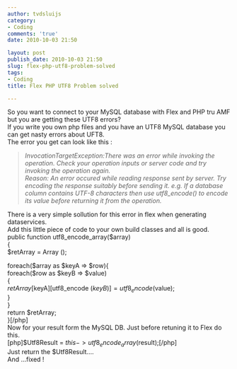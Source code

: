 ```yaml
---
author: tvdsluijs
category:
- Coding
comments: 'true'
date: 2010-10-03 21:50

layout: post
publish_date: 2010-10-03 21:50
slug: flex-php-utf8-problem-solved
tags:
- Coding
title: Flex PHP UTF8 Problem solved

---
```

So you want to connect to your MySQL database with Flex and PHP tru AMF but
you are getting these UTF8 errors?  
If you write you own php files and you have an UTF8 MySQL database you can get
nasty errors about UFT8.  
The error you get can look like this :

>  _InvocationTargetException:There was an error while invoking the operation.
Check your operation inputs or server code and try invoking the operation
again._  
>  _Reason: An error occured while reading response sent by server. Try
encoding the response suitably before sending it. e.g. If a database column
contains UTF-8 characters then use utf8_encode() to encode its value before
returning it from the operation._

There is a very simple sollution for this error in flex when generating
dataservices.  
Add this little piece of code to your own build classes and all is good.  
public function utf8_encode_array($array)  
{  
$retArray = Array ();  
  
foreach($array as $keyA => $row){  
foreach($row as $keyB => $value)  
{  
$retArray[$keyA][utf8_encode ($keyB)] = utf8_encode ($value);  
}  
}  
return $retArray;  
}[/php]  
Now for your result form the MySQL DB. Just before retuning it to Flex do
this.  
[php]$Utf8Result = $this->utf8_encode_array($result);[/php]  
Just return the $Utf8Result….  
And …fixed !

